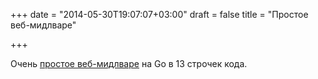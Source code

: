 +++
date = "2014-05-30T19:07:07+03:00"
draft = false
title = "Простое веб-мидлваре"

+++

<p>Очень <a href="http://metakeule.github.io/article/wrap-go-middlware-framework.html">простое веб-мидлваре</a> на Go в 13 строчек кода.</p>

